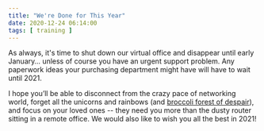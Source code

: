 ```yaml
---
title: "We're Done for This Year"
date: 2020-12-24 06:14:00
tags: [ training ]
---
```

As always, it's time to shut down our virtual office and disappear until early January… unless of course you have an urgent support problem. Any paperwork ideas your purchasing department might have will have to wait until 2021.

I hope you’ll be able to disconnect from the crazy pace of networking world, forget all the unicorns and rainbows (and [broccoli forest of despair](https://networkingnerd.net/2012/11/08/juniper-land-of-unicorns-and-broccoli/)), and focus on your loved ones -- they need you more than the dusty router sitting in a remote office. We would also like to wish you all the best in 2021!